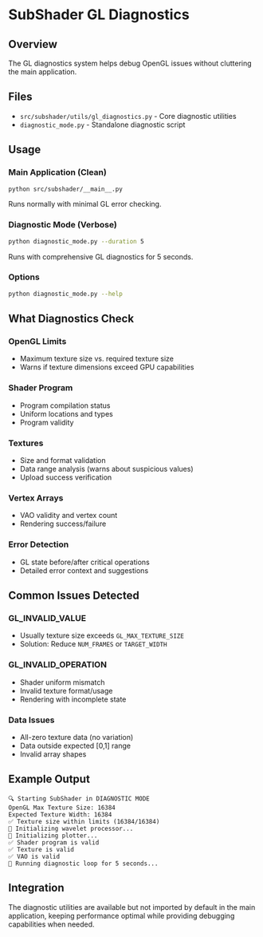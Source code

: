 # SubShader GL Diagnostics

## Overview
The GL diagnostics system helps debug OpenGL issues without cluttering the main application.

## Files
- `src/subshader/utils/gl_diagnostics.py` - Core diagnostic utilities
- `diagnostic_mode.py` - Standalone diagnostic script

## Usage

### Main Application (Clean)
```bash
python src/subshader/__main__.py
```
Runs normally with minimal GL error checking.

### Diagnostic Mode (Verbose)
```bash
python diagnostic_mode.py --duration 5
```
Runs with comprehensive GL diagnostics for 5 seconds.

### Options
```bash
python diagnostic_mode.py --help
```

## What Diagnostics Check

### OpenGL Limits
- Maximum texture size vs. required texture size
- Warns if texture dimensions exceed GPU capabilities

### Shader Program
- Program compilation status
- Uniform locations and types
- Program validity

### Textures
- Size and format validation
- Data range analysis (warns about suspicious values)
- Upload success verification

### Vertex Arrays
- VAO validity and vertex count
- Rendering success/failure

### Error Detection
- GL state before/after critical operations
- Detailed error context and suggestions

## Common Issues Detected

### GL_INVALID_VALUE
- Usually texture size exceeds `GL_MAX_TEXTURE_SIZE`
- Solution: Reduce `NUM_FRAMES` or `TARGET_WIDTH`

### GL_INVALID_OPERATION
- Shader uniform mismatch
- Invalid texture format/usage
- Rendering with incomplete state

### Data Issues
- All-zero texture data (no variation)
- Data outside expected [0,1] range
- Invalid array shapes

## Example Output
```
🔍 Starting SubShader in DIAGNOSTIC MODE
OpenGL Max Texture Size: 16384
Expected Texture Width: 16384
✅ Texture size within limits (16384/16384)
🔧 Initializing wavelet processor...
🔧 Initializing plotter...
✅ Shader program is valid
✅ Texture is valid
✅ VAO is valid
🚀 Running diagnostic loop for 5 seconds...
```

## Integration
The diagnostic utilities are available but not imported by default in the main application, keeping performance optimal while providing debugging capabilities when needed.
